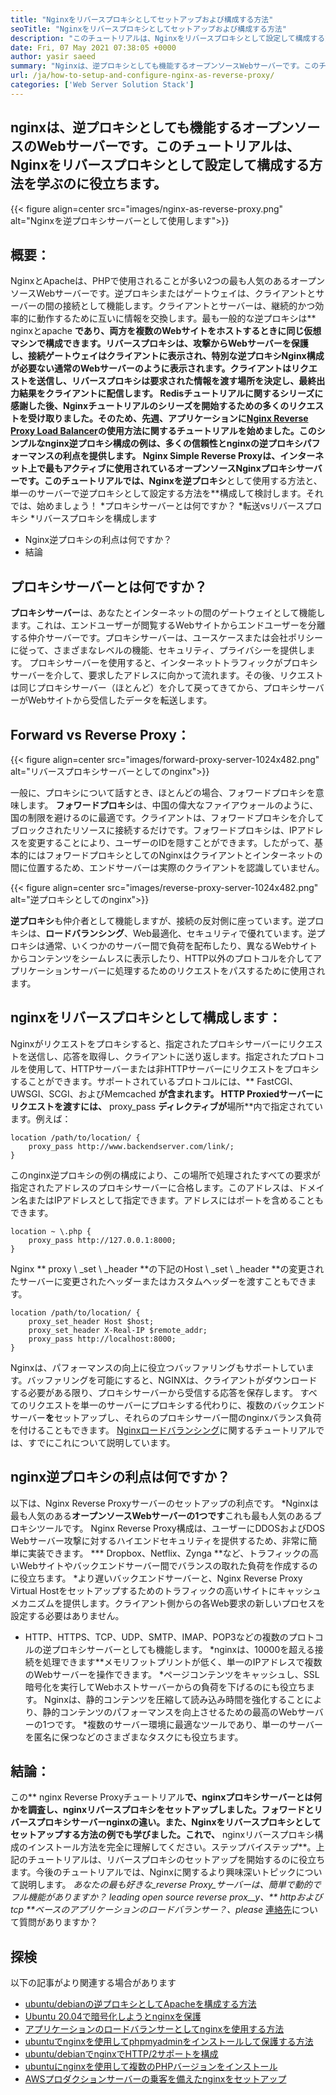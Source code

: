 ```yaml
---
title: "Nginxをリバースプロキシとしてセットアップおよび構成する方法" 
seoTitle: "Nginxをリバースプロキシとしてセットアップおよび構成する方法" 
description: "このチュートリアルは、Nginxをリバースプロキシとして設定して構成する方法に関するものです。 Nginxは、最も人気のあるオープンソースリバースプロキシWebサーバーの1つと見なされています。" 
date: Fri, 07 May 2021 07:38:05 +0000
author: yasir saeed
summary: "Nginxは、逆プロキシとしても機能するオープンソースWebサーバーです。このチュートリアルは、Nginxをリバースプロキシとして設定して構成する方法を学ぶのに役立ちます。" 
url: /ja/how-to-setup-and-configure-nginx-as-reverse-proxy/
categories: ['Web Server Solution Stack']
---
```


## nginxは、逆プロキシとしても機能するオープンソースのWebサーバーです。このチュートリアルは、Nginxをリバースプロキシとして設定して構成する方法を学ぶのに役立ちます。

{{< figure align=center src="images/nginx-as-reverse-proxy.png" alt="Nginxを逆プロキシサーバーとして使用します">}}


## 概要：
NginxとApacheは、PHPで使用されることが多い2つの最も人気のあるオープンソースWebサーバーです。逆プロキシまたはゲートウェイは、クライアントとサーバーの間の接続として機能します。クライアントとサーバーは、継続的かつ効率的に動作するために互いに情報を交換します。最も一般的な逆プロキシは** nginxとapache **であり、両方を複数のWebサイトをホストするときに同じ仮想マシンで構成できます。リバースプロキシは、攻撃からWebサーバーを保護し、接続ゲートウェイはクライアントに表示され、特別な逆プロキシNginx構成が必要ない通常のWebサーバーのように表示されます。クライアントはリクエストを送信し、リバースプロキシは要求された情報を渡す場所を決定し、最終出力結果をクライアントに配信します。
Redisチュートリアルに関するシリーズに感謝した後、Nginxチュートリアルのシリーズを開始するための多くのリクエストを受け取りました。そのため、先週、アプリケーションに[Nginx Reverse Proxy Load Balancer][1]の使用方法に関するチュートリアルを始めました。このシンプルなnginx逆プロキシ構成の例は、多くの信頼性とnginxの逆プロキシパフォーマンスの利点を提供します。 Nginx Simple Reverse Proxyは、インターネット上で最もアクティブに使用されているオープンソースNginxプロキシサーバーです。このチュートリアルでは、Nginxを逆プロキシ**として使用する方法と、単一のサーバーで逆プロキシとして設定する方法を**構成して検討します。それでは、始めましょう！
  *プロキシサーバーとは何ですか？
  *転送vsリバースプロキシ
  *リバースプロキシを構成します
  * Nginx逆プロキシの利点は何ですか？
  * 結論

## プロキシサーバーとは何ですか？
**プロキシサーバー**は、あなたとインターネットの間のゲートウェイとして機能します。これは、エンドユーザーが閲覧するWebサイトからエンドユーザーを分離する仲介サーバーです。プロキシサーバーは、ユースケースまたは会社ポリシーに従って、さまざまなレベルの機能、セキュリティ、プライバシーを提供します。
プロキシサーバーを使用すると、インターネットトラフィックがプロキシサーバーを介して、要求したアドレスに向かって流れます。その後、リクエストは同じプロキシサーバー（ほとんど）を介して戻ってきてから、プロキシサーバーがWebサイトから受信したデータを転送します。

## Forward vs Reverse Proxy：

{{< figure align=center src="images/forward-proxy-server-1024x482.png" alt="リバースプロキシサーバーとしてのnginx">}}

一般に、プロキシについて話すとき、ほとんどの場合、フォワードプロキシを意味します。 **フォワードプロキシ**は、中国の偉大なファイアウォールのように、国の制限を避けるのに最適です。クライアントは、フォワードプロキシを介してブロックされたリソースに接続するだけです。フォワードプロキシは、IPアドレスを変更することにより、ユーザーのIDを隠すことができます。したがって、基本的にはフォワードプロキシとしてのNginxはクライアントとインターネットの間に位置するため、エンドサーバーは実際のクライアントを認識していません。

{{< figure align=center src="images/reverse-proxy-server-1024x482.png" alt="逆プロキシとしてのnginx">}}

**逆プロキシ**も仲介者として機能しますが、接続の反対側に座っています。逆プロキシは、**ロードバランシング**、Web最適化、セキュリティで優れています。逆プロキシは通常、いくつかのサーバー間で負荷を配布したり、異なるWebサイトからコンテンツをシームレスに表示したり、HTTP以外のプロトコルを介してアプリケーションサーバーに処理するためのリクエストをパスするために使用されます。

## nginxをリバースプロキシとして構成します：
Nginxがリクエストをプロキシすると、指定されたプロキシサーバーにリクエストを送信し、応答を取得し、クライアントに送り返します。指定されたプロトコルを使用して、HTTPサーバーまたは非HTTPサーバーにリクエストをプロキシすることができます。サポートされているプロトコルには、** FastCGI、UWSGI、SCGI、およびMemcached **が含まれます。
HTTP Proxiedサーバーにリクエストを渡すには、** proxy_pass **ディレクティブが**場所**内で指定されています。例えば：
```
location /path/to/location/ {
    proxy_pass http://www.backendserver.com/link/;
}
```
このnginx逆プロキシの例の構成により、この場所で処理されたすべての要求が指定されたアドレスのプロキシサーバーに合格します。このアドレスは、ドメイン名またはIPアドレスとして指定できます。アドレスにはポートを含めることもできます。
```
location ~ \.php {
    proxy_pass http://127.0.0.1:8000;
}
```
Nginx ** proxy \ _set \ _header **の下記のHost \ _set \ _header **の変更されたサーバーに変更されたヘッダーまたはカスタムヘッダーを渡すこともできます。
```
location /path/to/location/ {
    proxy_set_header Host $host;
    proxy_set_header X-Real-IP $remote_addr;
    proxy_pass http://localhost:8000;
}
```
Nginxは、パフォーマンスの向上に役立つバッファリングもサポートしています。バッファリングを可能にすると、NGINXは、クライアントがダウンロードする必要がある限り、プロキシサーバーから受信する応答を保存します。
すべてのリクエストを単一のサーバーにプロキシする代わりに、複数のバックエンドサーバー**を**セットアップし、それらのプロキシサーバー間のnginxバランス負荷を付けることもできます。 [Nginxロードバランシング][1]に関するチュートリアルでは、すでにこれについて説明しています。

## nginx逆プロキシの利点は何ですか？
以下は、Nginx Reverse Proxyサーバーのセットアップの利点です。
  *Nginxは最も人気のある**オープンソースWebサーバーの1つです**これも最も人気のあるプロキシツールです。 Nginx Reverse Proxy構成は、ユーザーにDDOSおよびDOS Webサーバー攻撃に対するハイエンドセキュリティを提供するため、非常に簡単に実装できます。
  *** Dropbox、Netflix、Zynga **など、トラフィックの高いWebサイトやバックエンドサーバー間でバランスの取れた負荷を作成するのに役立ちます。
  *より遅いバックエンドサーバーと、Nginx Reverse Proxy Virtual Hostをセットアップするためのトラフィックの高いサイトにキャッシュメカニズムを提供します。クライアント側からの各Web要求の新しいプロセスを設定する必要はありません。
  * HTTP、HTTPS、TCP、UDP、SMTP、IMAP、POP3などの複数のプロトコルの逆プロキシサーバーとしても機能します。
  *nginxは、10000を超える接続を処理できます**メモリフットプリントが低く、単一のIPアドレスで複数のWebサーバーを操作できます。
  *ページコンテンツをキャッシュし、SSL暗号化を実行してWebホストサーバーからの負荷を下げるのにも役立ちます。 Nginxは、静的コンテンツを圧縮して読み込み時間を強化することにより、静的コンテンツのパフォーマンスを向上させるための最高のWebサーバーの1つです。
  *複数のサーバー環境に最適なツールであり、単一のサーバーを匿名に保つなどのさまざまなタスクにも役立ちます。

## 結論：
この** nginx Reverse Proxyチュートリアル**で、nginxプロキシサーバーとは何かを調査し、nginxリバースプロキシをセットアップしました。フォワードとリバースプロキシサーバーnginxの違い。また、Nginxをリバースプロキシとしてセットアップする方法の例でも学びました。これで、** nginxリバースプロキシ構成のインストール方法を完全に理解してください。ステップバイステップ**。上記のチュートリアルは、リバースプロキシのセットアップを開始するのに役立ちます。今後のチュートリアルでは、Nginxに関するより興味深いトピックについて説明します。
_あなたの最も好きな_reverse Proxy_サーバーは、簡単で動的でフル機能がありますか？ leading_ _open source _reverse prox__y、** httpおよびtcp **ベースのアプリケーションのロードバランサー_？、please_ [連絡先][2]について質問がありますか？

## 探検
以下の記事がより関連する場合があります
  * [ubuntu/debianの逆プロキシとしてApacheを構成する方法][3]
  * [Ubuntu 20.04で暗号化しようとnginxを保護][4]
  * [アプリケーションのロードバランサーとしてnginxを使用する方法][1]
  * [ubuntuでnginxを使用してphpmyadminをインストールして保護する方法][5]
  * [ubuntu/debianでnginxでHTTP/2サポートを構成][6]
  * [ubuntuにnginxを使用して複数のPHPバージョンをインストール][7]
  * [AWSプロダクションサーバーの乗客を備えたnginxをセットアップ][8]

  
[1]: https://blog.containerize.com/web-server-solution-stack/how-to-use-nginx-as-load-balancer-for-your-application/
[2]: mailto:yasir.saeed@aspose.com
[3]: https://blog.containerize.com/web-server-solution-stack/how-to-configure-apache-as-a-reverse-proxy-for-ubuntudebian/
[4]: https://blog.containerize.com/web-server-solution-stack/how-to-secure-nginx-with-letsencrypt-on-ubuntu-20-04/
[5]: https://blog.containerize.com/web-server-solution-stack/how-to-install-and-secure-phpmyadmin-with-nginx-on-ubuntu/
[6]: https://blog.containerize.com/web-server-solution-stack/how-to-configure-http2-support-in-nginx-on-ubuntudebian/
[7]: https://blog.containerize.com/web-server-solution-stack/how-to-install-multiple-php-versions-with-nginx-on-ubuntu/
[8]: https://blog.containerize.com/web-server-solution-stack/how-to-setup-nginx-with-passenger-on-aws-production-server/
